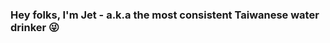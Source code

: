 ### Hey folks, I'm Jet - a.k.a the most consistent Taiwanese water drinker :stuck_out_tongue_winking_eye:

[linkedin]: https://linkedin.com/in/codeSTACKr
